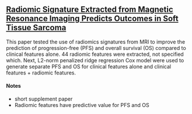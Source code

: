 ## [Radiomic Signature Extracted from Magnetic Resonance Imaging Predicts Outcomes in Soft Tissue Sarcoma](https://www.redjournal.org/article/S0360-3016(17)31240-3/fulltext)

This paper tested the use of radiomics signatures from MRI to improve the prediction of progression-free (PFS) and overall survival (OS) compared to clinical features alone. 44 radiomic features were extracted, not specified which. Next, L2-norm penalized ridge regression Cox model were used to generate separate PFS and OS for clinical features alone and clinical features + radiomic features.

#### Notes

- short supplement paper
- Radiomic features have predictive value for PFS and OS